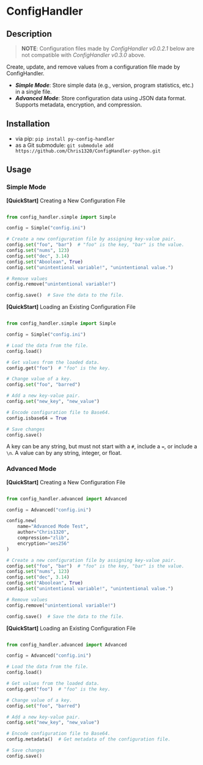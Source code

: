 # ConfigHandler

## Description

> **NOTE**: Configuration files made by *ConfigHandler v0.0.2.1* below are not compatible with *ConfigHandler v0.3.0* above.

Create, update, and remove values from a configuration file made by ConfigHandler.

+ ***Simple Mode***: Store simple data (e.g., version, program statistics, etc.) in a single file.
+ ***Advanced Mode***: Store configuration data using JSON data format. Supports metadata, encryption, and compression.

## Installation

+ via pip: `pip install py-config-handler`
+ as a Git submodule: `git submodule add https://github.com/Chris1320/ConfigHandler-python.git`

## Usage

### Simple Mode

**[QuickStart]** Creating a New Configuration File

```python

from config_handler.simple import Simple

config = Simple("config.ini")

# Create a new configuration file by assigning key-value pair.
config.set("foo", "bar")  # "foo" is the key, "bar" is the value.
config.set("nums", 123)
config.set("dec", 3.14)
config.set("Aboolean", True)
config.set("unintentional variable!", "unintentional value.")

# Remove values
config.remove("unintentional variable!")

config.save()  # Save the data to the file.

```

**[QuickStart]** Loading an Existing Configuration File

```python

from config_handler.simple import Simple

config = Simple("config.ini")

# Load the data from the file.
config.load()

# Get values from the loaded data.
config.get("foo")  # "foo" is the key.

# Change value of a key.
config.set("foo", "barred")

# Add a new key-value pair.
config.set("new_key", "new_value")

# Encode configuration file to Base64.
config.isbase64 = True

# Save changes
config.save()

```

A key can be any string, but must not start with a `#`, include a `=`, or include a `\n`.
A value can by any string, integer, or float.

### Advanced Mode

**[QuickStart]** Creating a New Configuration File

```python

from config_handler.advanced import Advanced

config = Advanced("config.ini")

config.new(
    name="Advanced Mode Test",
    author="Chris1320",
    compression="zlib",
    encryption="aes256"
)

# Create a new configuration file by assigning key-value pair.
config.set("foo", "bar")  # "foo" is the key, "bar" is the value.
config.set("nums", 123)
config.set("dec", 3.14)
config.set("Aboolean", True)
config.set("unintentional variable!", "unintentional value.")

# Remove values
config.remove("unintentional variable!")

config.save()  # Save the data to the file.

```

**[QuickStart]** Loading an Existing Configuration File

```python

from config_handler.advanced import Advanced

config = Advanced("config.ini")

# Load the data from the file.
config.load()

# Get values from the loaded data.
config.get("foo")  # "foo" is the key.

# Change value of a key.
config.set("foo", "barred")

# Add a new key-value pair.
config.set("new_key", "new_value")

# Encode configuration file to Base64.
config.metadata()  # Get metadata of the configuration file.

# Save changes
config.save()

```
